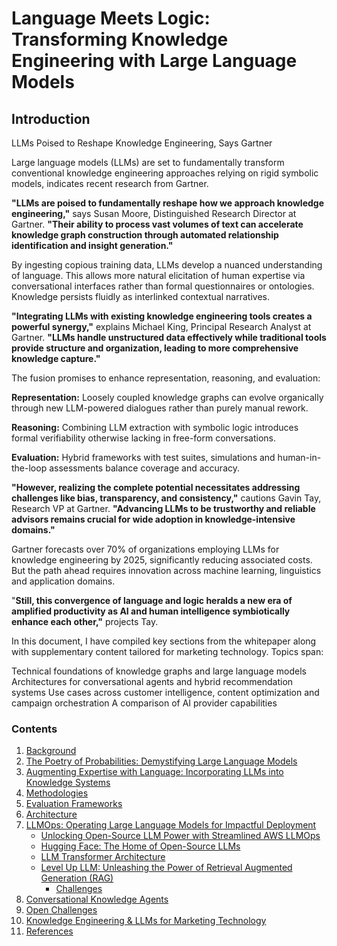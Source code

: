 # Language Meets Logic: Transforming Knowledge Engineering with Large Language Models

## Introduction

LLMs Poised to Reshape Knowledge Engineering, Says Gartner

Large language models (LLMs) are set to fundamentally transform conventional knowledge engineering approaches relying on rigid symbolic models, indicates recent research from Gartner.

**"LLMs are poised to fundamentally reshape how we approach knowledge engineering,"** says Susan Moore, Distinguished Research Director at Gartner. **"Their ability to process vast volumes of text can accelerate knowledge graph construction through automated relationship identification and insight generation."**

By ingesting copious training data, LLMs develop a nuanced understanding of language. This allows more natural elicitation of human expertise via conversational interfaces rather than formal questionnaires or ontologies. Knowledge persists fluidly as interlinked contextual narratives.

**"Integrating LLMs with existing knowledge engineering tools creates a powerful synergy,"** explains Michael King, Principal Research Analyst at Gartner. **"LLMs handle unstructured data effectively while traditional tools provide structure and organization, leading to more comprehensive knowledge capture."**

The fusion promises to enhance representation, reasoning, and evaluation:

**Representation:** Loosely coupled knowledge graphs can evolve organically through new LLM-powered dialogues rather than purely manual rework.

**Reasoning:** Combining LLM extraction with symbolic logic introduces formal verifiability otherwise lacking in free-form conversations.

**Evaluation:** Hybrid frameworks with test suites, simulations and human-in-the-loop assessments balance coverage and accuracy.

**"However, realizing the complete potential necessitates addressing challenges like bias, transparency, and consistency,"** cautions Gavin Tay, Research VP at Gartner. **"Advancing LLMs to be trustworthy and reliable advisors remains crucial for wide adoption in knowledge-intensive domains."**

Gartner forecasts over 70% of organizations employing LLMs for knowledge engineering by 2025, significantly reducing associated costs. But the path ahead requires innovation across machine learning, linguistics and application domains.

"**Still, this convergence of language and logic heralds a new era of amplified productivity as AI and human intelligence symbiotically enhance each other,"** projects Tay.

In this document, I have compiled key sections from the whitepaper along with supplementary content tailored for marketing technology. Topics span:

Technical foundations of knowledge graphs and large language models
Architectures for conversational agents and hybrid recommendation systems
Use cases across customer intelligence, content optimization and campaign orchestration
A comparison of AI provider capabilities

### Contents
1. [Background](docs/KnowledgeEngineering%20.md)
2. [The Poetry of Probabilities: Demystifying Large Language Models](docs/LLM.md)
3. [Augmenting Expertise with Language: Incorporating LLMs into Knowledge Systems](docs/Incorporating_LLMs.md)
4. [Methodologies](docs/Methodologies.md)
5. [Evaluation Frameworks](docs/Evaluation_Frameworks.md)
6. [Architecture](docs/Architectures.md)
7.  [LLMOps: Operating Large Language Models for Impactful Deployment](docs/LLMOps.md)
    - [Unlocking Open-Source LLM Power with Streamlined AWS LLMOps](docs/llm_open_source.md)
    - [Hugging Face: The Home of Open-Source LLMs](docs/Hugging_Face.md)
    - [LLM Transformer Architecture](docs/Transformer.md)
    - [Level Up LLM: Unleashing the Power of Retrieval Augmented Generation (RAG)](docs/RAG.md)
      - [Challenges](docs/RAG_Challenges.md)
8. [Conversational Knowledge Agents](docs/Conversational_Knowledge_Agents.md)
9. [Open Challenges](docs/Open_Challenges.md)
10. [Knowledge Engineering & LLMs for Marketing Technology](docs/MarTech.md)
11. [References](docs/References.md)












